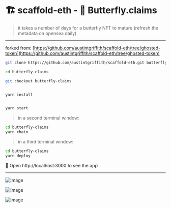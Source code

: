 # 🏗 scaffold-eth - 🦋 Butterfly.claims

> it takes a number of days for a butterfly NFT to mature (refresh the metadata on opensea daily)

---

forked from: [https://github.com/austintgriffith/scaffold-eth/tree/ghosted-token](https://github.com/austintgriffith/scaffold-eth/tree/ghosted-token)

```bash
git clone https://github.com/austintgriffith/scaffold-eth.git butterfly-claims

cd butterfly-claims

git checkout butterfly-claims
```

```bash

yarn install

```

```bash

yarn start

```

> in a second terminal window:

```bash
cd butterfly-claims
yarn chain

```

> in a third terminal window:

```bash
cd butterfly-claims
yarn deploy

```

📱 Open http://localhost:3000 to see the app

---

![image](https://user-images.githubusercontent.com/2653167/124328672-4ca56200-db47-11eb-9b51-2a227990e999.png)


![image](https://user-images.githubusercontent.com/2653167/124328545-0e0fa780-db47-11eb-946b-9617064d7c96.png)

![image](https://user-images.githubusercontent.com/2653167/124328649-43b49080-db47-11eb-876f-e247b9b41250.png)
